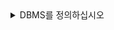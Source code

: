 <details>
<summary>DBMS를 정의하십시오</summary>
<div markdown="1">

- DBMS는 데이터베이스 관리 시스템을 나타냅니다. 사용자가 데이터에 관한 정보를 가능한 한 효율적이고 효과적으로 구성, 복원 및 검색할 수 있도록 하는 응용 프로그램 모음입니다.

- Database Management System is a software for storing and retrieving user’s data while considering appropriate security measures. it consists of a group of programs which manipulate the database. The DBMS accepts the request for data from an application and instructs the operating system to provide the specific data.

</div>
</details>
